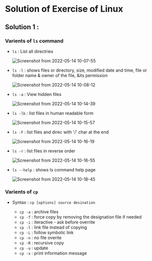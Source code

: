 # Solution of Exercise of Linux

## Solution 1 :
### Varients of <code>ls</code> command

* <code>ls</code> : List all directries
  
   ![Screenshot from 2022-05-14 10-07-55](https://user-images.githubusercontent.com/78868769/168410978-63e8ae52-3aa1-48e5-a88a-19a1dc141f46.png)

* <code>ls -l</code> : shows files or directory, size, modified date and time, file or folder name & owner of the file, &its permission

    ![Screenshot from 2022-05-14 10-08-12](https://user-images.githubusercontent.com/78868769/168410983-88ecca38-1d32-4a22-97ca-cf372128be2a.png)

* <code>ls -a</code> : View hidden files

    ![Screenshot from 2022-05-14 10-14-39](https://user-images.githubusercontent.com/78868769/168411042-f21d422d-4d98-41a4-98e5-786fd2779ad6.png)
    
* <code>ls -lb</code> : list files in human readable form

    ![Screenshot from 2022-05-14 10-15-57](https://user-images.githubusercontent.com/78868769/168411097-051b6b6b-7fa2-4e60-a73e-a776c12b951a.png)

* <code>ls -F</code> : list files and direc with '/' char at the end

    ![Screenshot from 2022-05-14 10-16-19](https://user-images.githubusercontent.com/78868769/168411106-578c3185-7c4c-4278-9f89-922d4e1a2c62.png)

* <code>ls -r</code> : list files in reverse order

    ![Screenshot from 2022-05-14 10-16-55](https://user-images.githubusercontent.com/78868769/168411111-d60129b7-8331-45d0-bfb0-fcefcbadb196.png)

* <code>ls --help</code> : shows ls command help page

    ![Screenshot from 2022-05-14 10-18-45](https://user-images.githubusercontent.com/78868769/168411133-ae3acc1d-65e1-4863-9629-6f09f9edee15.png)


### Varients of <code>cp</code>


* Syntax : <code>cp [options] source desination</code>

    * <code>cp -a</code> : archive files
    * <code>cp -f</code> : force copy by removing the designation file if needed
    * <code>cp -i</code> : iteractive - ask before overrite
    * <code>cp -l</code> : link file instead of copying
    * <code>cp -L</code> : follow symbolic link
    * <code>cp -n</code> : no file overite
    * <code>cp -R</code> : recursive copy
    * <code>cp -u</code> : update
    * <code>cp -v</code> : print information message
